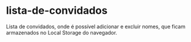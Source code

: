 # lista-de-convidados

Lista de convidados, onde é possível adicionar e excluir nomes, que ficam armazenados no Local Storage do navegador.
